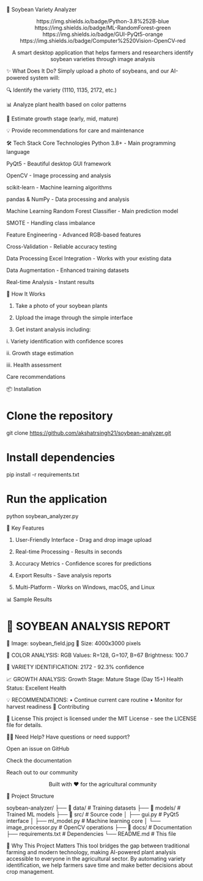 🌱 Soybean Variety Analyzer


<div align="center">
https://img.shields.io/badge/Python-3.8%252B-blue
https://img.shields.io/badge/ML-RandomForest-green
https://img.shields.io/badge/GUI-PyQt5-orange
https://img.shields.io/badge/Computer%2520Vision-OpenCV-red

A smart desktop application that helps farmers and researchers identify soybean varieties through image analysis

</div>

✨ What Does It Do?
Simply upload a photo of soybeans, and our AI-powered system will:

🔍 Identify the variety (1110, 1135, 2172, etc.)

📊 Analyze plant health based on color patterns

🌿 Estimate growth stage (early, mid, mature)

💡 Provide recommendations for care and maintenance

🛠️ Tech Stack
Core Technologies
Python 3.8+ - Main programming language

PyQt5 - Beautiful desktop GUI framework

OpenCV - Image processing and analysis

scikit-learn - Machine learning algorithms

pandas & NumPy - Data processing and analysis

Machine Learning
Random Forest Classifier - Main prediction model

SMOTE - Handling class imbalance

Feature Engineering - Advanced RGB-based features

Cross-Validation - Reliable accuracy testing

Data Processing
Excel Integration - Works with your existing data

Data Augmentation - Enhanced training datasets

Real-time Analysis - Instant results

🚀 How It Works
1. Take a photo of your soybean plants

2. Upload the image through the simple interface

3. Get instant analysis including:

i. Variety identification with confidence scores

ii. Growth stage estimation

iii. Health assessment

Care recommendations

📦 Installation
# Clone the repository
git clone https://github.com/akshatrsingh21/soybean-analyzer.git

# Install dependencies
pip install -r requirements.txt

# Run the application
python soybean_analyzer.py

🎯 Key Features
1. User-Friendly Interface - Drag and drop image upload

2. Real-time Processing - Results in seconds

3. Accuracy Metrics - Confidence scores for predictions

4. Export Results - Save analysis reports

5. Multi-Platform - Works on Windows, macOS, and Linux
   

📊 Sample Results

🌱 SOYBEAN ANALYSIS REPORT
========================================
📁 Image: soybean_field.jpg
📏 Size: 4000x3000 pixels

🎨 COLOR ANALYSIS:
   RGB Values: R=128, G=107, B=67
   Brightness: 100.7

🌱 VARIETY IDENTIFICATION:
   2172 - 92.3% confidence

📈 GROWTH ANALYSIS:
   Growth Stage: Mature Stage (Day 15+)
   Health Status: Excellent Health

💡 RECOMMENDATIONS:
   • Continue current care routine
   • Monitor for harvest readiness
🤝 Contributing


📄 License
This project is licensed under the MIT License - see the LICENSE file for details.


🙋‍♂️ Need Help?
Have questions or need support?

Open an issue on GitHub

Check the documentation

Reach out to our community

<div align="center">

  
Built with ❤️ for the agricultural community



</div>


🎨 Project Structure

soybean-analyzer/
├── 📁 data/                 # Training datasets
├── 📁 models/               # Trained ML models
├── 📁 src/                  # Source code
│   ├── gui.py              # PyQt5 interface
│   ├── ml_model.py         # Machine learning core
│   └── image_processor.py  # OpenCV operations
├── 📁 docs/                # Documentation
├── requirements.txt        # Dependencies
└── README.md              # This file


🌟 Why This Project Matters
This tool bridges the gap between traditional farming and modern technology, making AI-powered plant analysis accessible to everyone in the agricultural sector. By automating variety identification, we help farmers save time and make better decisions about crop management.

